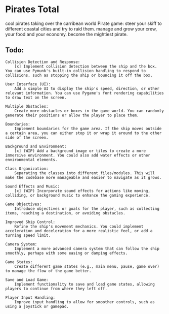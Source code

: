 # Pirates Total
 
cool pirates taking over the carribean world
Pirate game:
steer your skiff to different coastal cities and try to raid them.
manage and grow your crew, your food and your economy.
become the mightiest pirate.

## Todo:



    Collision Detection and Response:
        [x] Implement collision detection between the ship and the box. You can use Pymunk's built-in collision handling to respond to collisions, such as stopping the ship or bouncing it off the box.

    User Interface (UI):
        Add a simple UI to display the ship's speed, direction, or other relevant information. You can use Pygame's font rendering capabilities to draw text on the screen.

    Multiple Obstacles:
        Create more obstacles or boxes in the game world. You can randomly generate their positions or allow the player to place them.

    Boundaries:
        Implement boundaries for the game area. If the ship moves outside a certain area, you can either stop it or wrap it around to the other side of the screen.

    Background and Environment:
        [x] (WIP) Add a background image or tiles to create a more immersive environment. You could also add water effects or other environmental elements.

    Class Organization:
        Separating the classes into different files/modules. This will make the codebase more manageable and easier to navigate as it grows.

    Sound Effects and Music:
        [x] (WIP) Incorporate sound effects for actions like moving, colliding, or background music to enhance the gaming experience.

    Game Objectives:
        Introduce objectives or goals for the player, such as collecting items, reaching a destination, or avoiding obstacles.

    Improved Ship Control:
        Refine the ship's movement mechanics. You could implement acceleration and deceleration for a more realistic feel, or add a turning speed limit.

    Camera System:
        Implement a more advanced camera system that can follow the ship smoothly, perhaps with some easing or damping effects.

    Game States:
        Create different game states (e.g., main menu, pause, game over) to manage the flow of the game better.

    Save and Load Game:
        Implement functionality to save and load game states, allowing players to continue from where they left off.

    Player Input Handling:
        Improve input handling to allow for smoother controls, such as using a joystick or gamepad.
